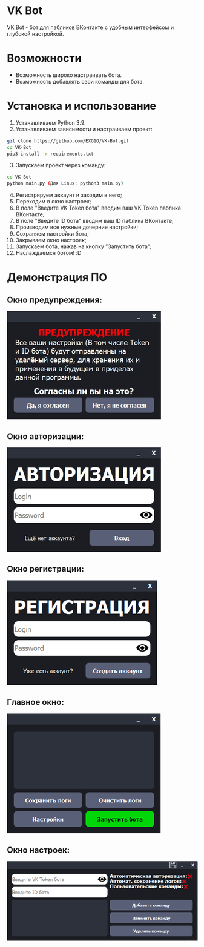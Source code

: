 # VK Bot
VK Bot - бот для пабликов ВКонтакте с удобным интерфейсом и глубокой настройкой.

# Возможности
- Возможность широко настраивать бота.
- Возможность добавлять свои команды для бота.

# Установка и использование
1. Устанавливаем Python 3.9.
2. Устанавливаем зависимости и настраиваем проект:
```sh
git clone https://github.com/EXG1O/VK-Bot.git
cd VK-Bot
pip3 install -r requirements.txt
```
3. Запускаем проект через команду:
```sh
cd VK Bot
python main.py (Для Linux: python3 main.py)
```
4. Регистрируем аккаунт и заходим в него;
5. Переходим в окно настроек;
6. В поле "Введите VK Token бота" вводим ваш VK Token паблика ВКонтакте;
7. В поле "Введите ID бота" вводим ваш ID паблика ВКонтакте;
8. Производим все нужные дочерние настройки;
9. Сохраняем настройки бота;
10. Закрываем окно настроек; 
11. Запускаем бота, нажав на кнопку "Запустить бота";
12. Наслаждаемся ботом! :D

# Демонстрация ПО
## Окно предупреждения:
![software_warning_window](Icons/warning_window.png)
## Окно авторизации:
![software_authorization_window](Icons/authorization_window.png)
## Окно регистрации:
![software_registration_window](Icons/registration_window.png)
## Главное окно:
![software_main_window](Icons/main_window.png)
## Окно настроек:
![software_settings_window](Icons/settings_window.png)
